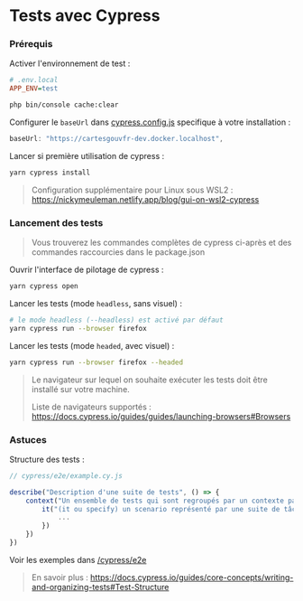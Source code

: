 # Tests avec Cypress

### Prérequis

Activer l'environnement de test :

```ini
# .env.local
APP_ENV=test
```

```sh
php bin/console cache:clear
```

Configurer le `baseUrl` dans [cypress.config.js](../../cypress.config.js) specifique à votre installation :

```js
baseUrl: "https://cartesgouvfr-dev.docker.localhost",
```

Lancer si première utilisation de cypress :

```sh
yarn cypress install
```

> Configuration supplémentaire pour Linux sous WSL2 : https://nickymeuleman.netlify.app/blog/gui-on-wsl2-cypress

### Lancement des tests

> Vous trouverez les commandes complètes de cypress ci-après et des commandes raccourcies dans le package.json

Ouvrir l'interface de pilotage de cypress :

```sh
yarn cypress open
```

Lancer les tests (mode `headless`, sans visuel) :

```sh
# le mode headless (--headless) est activé par défaut
yarn cypress run --browser firefox
```

Lancer les tests (mode `headed`, avec visuel) :

```sh
yarn cypress run --browser firefox --headed
```

> Le navigateur sur lequel on souhaite exécuter les tests doit être installé sur votre machine.
>
> Liste de navigateurs supportés : https://docs.cypress.io/guides/guides/launching-browsers#Browsers

### Astuces

Structure des tests :

```js
// cypress/e2e/example.cy.js

describe("Description d'une suite de tests", () => {
    context("Un ensemble de tests qui sont regroupés par un contexte particulier (par ex. utilisateur connecté ou non) (optionnel)", () => {
        it("(it ou specify) un scenario représenté par une suite de tâches et vérification d'un comportement attendu (quelque chose qui se passe quand l'utilisateur effectue une action)", () => {
            ...
        })
    })
})
```

Voir les exemples dans [/cypress/e2e](../../cypress/e2e/)

> En savoir plus : https://docs.cypress.io/guides/core-concepts/writing-and-organizing-tests#Test-Structure